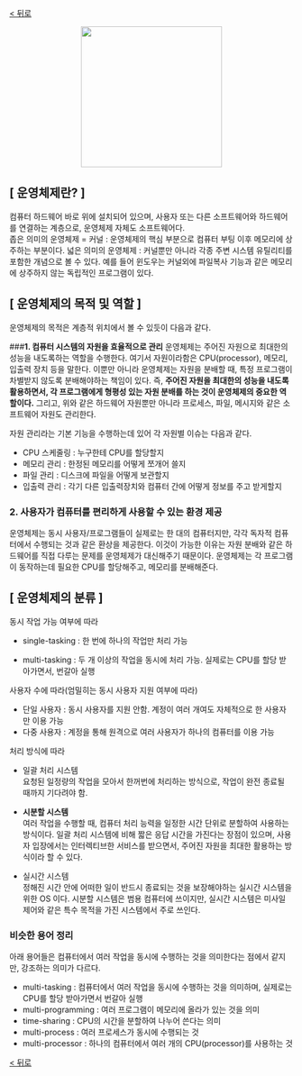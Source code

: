 [< 뒤로](../README.md)

<p align="center"><img src = "https://user-images.githubusercontent.com/67847920/151350561-649f5291-ff82-4b47-8118-13f236b681da.png" width="250"></p>  

## [ 운영체제란? ]

컴퓨터 하드웨어 바로 위에 설치되어 있으며, 사용자 또는 다른 소프트웨어와 하드웨어를 연결하는 계층으로,
운영체제 자체도 소프트웨어다.  
좁은 의미의 운영체제 = 커널
: 운영체제의 핵심 부분으로 컴퓨터 부팅 이후 메모리에 상주하는 부분이다.
넓은 의미의 운영체제
: 커널뿐만 아니라 각종 주변 시스템 유틸리티를 포함한 개념으로 볼 수 있다. 예를 들어 윈도우는 커널외에 파일복사 기능과 같은 메모리에 상주하지 않는 독립적인 프로그램이 있다.

## [ 운영체제의 목적 및 역할 ]
운영체제의 목적은 계층적 위치에서 볼 수 있듯이 다음과 같다.

###**1. 컴퓨터 시스템의 자원을 효율적으로 관리**
운영체제는 주어진 자원으로 최대한의 성능을 내도록하는 역할을 수행한다. 여기서 자원이라함은 CPU(processor), 메모리, 입출력 장치 등을 말한다.
이뿐만 아니라 운영체제는 자원을 분배할 때, 특정 프로그램이 차별받지 않도록 분배해야하는 책임이 있다. 즉,
**주어진 자원을 최대한의 성능을 내도록 활용하면서, 각 프로그램에게 형평성 있는 자원 분배를 하는 것이 운영체제의 중요한 역할이다.**
그리고, 위와 같은 하드웨어 자원뿐만 아니라 프로세스, 파일, 메시지와 같은 소프트웨어 자원도 관리한다.

자원 관리라는 기본 기능을 수행하는데 있어 각 자원별 이슈는 다음과 같다.
- CPU 스케줄링 : 누구한테 CPU를 할당할지
- 메모리 관리 : 한정된 메모리를 어떻게 쪼개어 쓸지
- 파일 관리 : 디스크에 파일을 어떻게 보관할지
- 입출력 관리 : 각기 다른 입출력장치와 컴퓨터 간에 어떻게 정보를 주고 받게할지

### **2. 사용자가 컴퓨터를 편리하게 사용할 수 있는 환경 제공**
운영체제는 동시 사용자/프로그램들이 실제로는 한 대의 컴퓨터지만, 각각 독자적 컴퓨터에서 수행되는 것과 같은 환상을 제공한다.
이것이 가능한 이유는 자원 분배와 같은 하드웨어를 직접 다루는 문제를 운영체제가 대신해주기 때문이다. 운영체제는 각 프로그램이 동작하는데 필요한 CPU를 할당해주고, 메모리를 분배해준다.

## [ 운영체제의 분류 ]
동시 작업 가능 여부에 따라
- single-tasking : 한 번에 하나의 작업만 처리 가능

- multi-tasking : 두 개 이상의 작업을 동시에 처리 가능. 실제로는 CPU를 할당 받아가면서, 번갈아 실행

사용자 수에 따라(엄밀히는 동시 사용자 지원 여부에 따라)
- 단일 사용자 : 동시 사용자를 지원 안함. 계정이 여러 개여도 자체적으로 한 사용자만 이용 가능
- 다중 사용자 : 계정을 통해 원격으로 여러 사용자가 하나의 컴퓨터를 이용 가능

처리 방식에 따라
- 일괄 처리 시스템  
  요청된 일정량의 작업을 모아서 한꺼번에 처리하는 방식으로, 작업이 완전 종료될 때까지 기다려야 함.

- **시분할 시스템**  
  여러 작업을 수행할 때, 컴퓨터 처리 능력을 일정한 시간 단위로 분할하여 사용하는 방식이다. 일괄 처리 시스템에 비해 짧은 응답 시간을 가진다는 장점이 있으며,
  사용자 입장에서는 인터렉티브한 서비스를 받으면서, 주어진 자원을 최대한 활용하는 방식이라 할 수 있다.

- 실시간 시스템  
  정해진 시간 안에 어떠한 일이 반드시 종료되는 것을 보장해야하는 실시간 시스템을 위한 OS 이다. 시분할 시스템은 범용 컴퓨터에 쓰이지만, 실시간 시스템은 미사일 제어와 같은 특수 목적을 가진 시스템에서 주로 쓰인다.


### 비슷한 용어 정리
아래 용어들은 컴퓨터에서 여러 작업을 동시에 수행하는 것을 의미한다는 점에서 같지만, 강조하는 의미가 다르다.
- multi-tasking : 컴퓨터에서 여러 작업을 동시에 수행하는 것을 의미하며, 실제로는 CPU를 할당 받아가면서 번갈아 실행
- multi-programming : 여러 프로그램이 메모리에 올라가 있는 것을 의미
- time-sharing : CPU의 시간을 분할하여 나누어 쓴다는 의미
- multi-process : 여러 프로세스가 동시에 수행되는 것
- multi-processor : 하나의 컴퓨터에서 여러 개의 CPU(processor)를 사용하는 것

[< 뒤로](../README.md)
